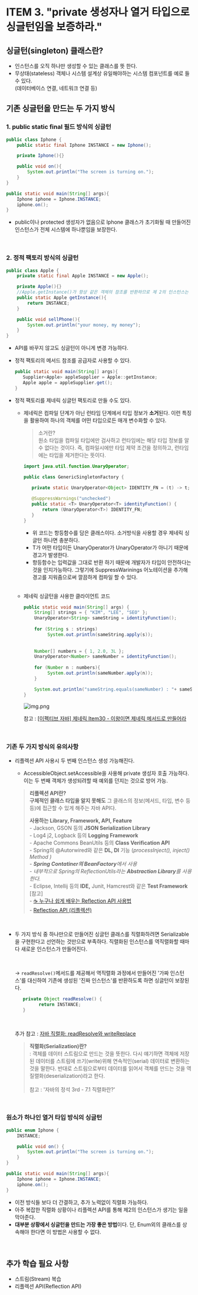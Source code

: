 # ITEM 3. "private 생성자나 열거 타입으로 싱글턴임을 보증하라."

## 싱글턴(singleton) 클래스란?
- 인스턴스를 오직 하나만 생성할 수 있는 클래스를 뜻 한다.
- 무상태(stateless) 객체나 시스템 설계상 유일해야하는 시스템 컴포넌트를 예로 들 수 있다. <br/>
  (데이터베이스 연결, 네트워크 연결 등)


## 기존 싱글턴을 만드는 두 가지 방식
### 1. public static final 필드 방식의 싱글턴
```java
public class Iphone {
    public static final Iphone INSTANCE = new Iphone();

    private Iphone(){}

    public void on(){
        System.out.println("The screen is turning on.");
    }
}

public static void main(String[] args){
    Iphone iphone = Iphone.INSTANCE;
    iphone.on();
}
```
- public이나 protected 생성자가 없음으로 Iphone 클래스가 초기화될 때 만들어진 인스턴스가 전체 시스템에 하나뿐임을 보장한다.

<br/>

### 2. 정적 팩토리 방식의 싱글턴
```java
public class Apple {
    private static final Apple INSTANCE = new Apple();

    private Apple(){}
    //Apple.getInstance()가 항상 같은 객체의 참조를 반환하므로 제 2의 인스턴스는 만들어지지 않는다.
    public static Apple getInstance(){
        return INSTANCE;
    }

    public void sellPhone(){
        System.out.println("your money, my money");
    }
}
```
  - API를 바꾸지 않고도 싱글턴이 아니게 변경 가능하다.
  
  - 정적 팩토리의 메서드 참조를 공급자로 사용할 수 있다.
    ```java
    public static void main(String[] args){
       Supplier<Apple> appleSupplier = Apple::getInstance;
       Apple apple = appleSupplier.get();
    }
    ```
  - 정적 팩토리를 제네릭 싱글턴 팩토리로 만들 수도 있다.
    - 제네릭은 컴파일 단계가 아닌 런타임 단계에서 타입 정보가 **소거**된다. 이런 특징을 활용하여 하나의 객체를 어떤 타입으로든 매개 변수화할 수 있다.
      > 소거란? 
    <br/> 원소 타입을 컴파일 타입에만 검사하고 런타임에는 해당 타입 정보를 알 수 없다는 것이다. 즉, 컴파일시에만 타입 제약 조건을 정의하고, 런타임에는 타입을 제거한다는 뜻이다.

        ```java
        import java.util.function.UnaryOperator;
      
        public class GenericSingletonFactory {
          
           private static UnaryOperator<Object> IDENTITY_FN = (t) -> t;
      
           @SuppressWarnings("unchecked")
           public static <T> UnaryOperator<T> identityFunction() {
               return (UnaryOperator<T>) IDENTITY_FN;
           }
        }
        ```

        - 위 코드는 항등함수를 담은 클래스이다. 소거방식을 사용할 경우 제네릭 싱글턴 하나면 충분하다.
        - T가 어떤 타입이든 UnaryOperator가 UnaryOperator가 아니기 때문에 경고가 발생한다.
        - 항등함수는 입력값을 그대로 반환 하기 때문에 개발자가 타입이 안전하다는 것을 인지가능하다. 그렇기에 SuppressWarinings 어노테이션을 추가해 경고를 지워줌으로써 깔끔하게 컴파일 할 수 있다.
    
    <br/>
    
    - 제네릭 싱글턴을 사용한 클라이언트 코드
      ```java
      public static void main(String[] args) {
          String[] strings = { "KIM", "LEE", "SEO" };
          UnaryOperator<String> sameString = identityFunction();
              
          for (String s : strings)
               System.out.println(sameString.apply(s));
 
                   
          Number[] numbers = { 1, 2.0, 3L };
          UnaryOperator<Number> sameNumber = identityFunction();
              
          for (Number n : numbers){
               System.out.println(sameNumber.apply(n));
          }
      
          System.out.println("sameString.equals(sameNumber) : "+ sameString.equals(sameNumber));
      }
      ```
      ![img.png](img.png)
    
      참고 : [[이펙티브 자바] 제네릭 Item30 - 이왕이면 제네릭 메서드로 만들어라](https://velog.io/@holidenty/이펙티브-자바-제네릭-Item29-이왕이면-제네릭-타입으로-만들어라)         

<br/>

### 기존 두 가지 방식의 유의사항
- 리플렉션 API 사용시 두 번째 인스턴스 생성 가능해진다.
  - AccessibleObject.setAccessible을 사용해 private 생성자 호출 가능하다.이는 두 번째 객체가 생성되려할 때 예외를 던지는 것으로 방어 가능.

  > **리플렉션 API란?**  
   **구체적인 클래스 타입을 알지 못해도** 그 클래스의 정보(메서드, 타입, 변수 등등)에 접근할 수 있게 해주는 자바 API다.
  >
  > **사용하는 Library, Framework, API, Feature**
  >  <br/>- Jackson, GSON 등의 **JSON Serialization Library**
  >  <br/>- Log4 j2, Logback 등의 **Logging Framework**
  >  <br/>- Apache Commons BeanUtils 등의 **Class Verification API**
  >  <br/>- Spring의 @Autorwired와 같은 **DL, DI** 기능 (*processInject(), inject() Method )*
  >  <br/>- ***Spring Contatiner의 BeanFactory**에서 사용*
  >  <br/>- *내부적으로 Spring의 ReflectionUtils라는 **Abstraction Library**를 사용한다.*
  >  <br/>- Eclipse, Intellij 등의 **IDE,** Junit, Hamcrest와 같은 **Test Framework**
  > <br/>
  > [참고]
  > <br/> - [☕ 누구나 쉽게 배우는 Reflection API 사용법](https://inpa.tistory.com/entry/JAVA-☕-누구나-쉽게-배우는-Reflection-API-사용법)
  > <br/> - [Reflection API (리플렉션)](https://giron.tistory.com/112)
  
<br/>

- 두 가지 방식 중 하나만으로 만들어진 싱글턴 클래스를 직렬화하려면 Serializable을 구현한다고 선언하는 것만으로 부족하다. 직렬화된 인스턴스를 역직렬화할 때마다 새로운 인스턴스가 만들어진다.

  <br/>

  → `readResolve()`메서드를 제공해서 역직렬화 과정에서 만들어진 '가짜 인스턴스'를 대신하여 기존에 생성된 '진짜 인스턴스'를 반환하도록 하면 싱글턴이 보장된다.
  
  ```java
	 private Object readResolve() {
		   return INSTANCE;
	 }
  ```
  <br/>
  
  추가 참고 : [자바 직렬화: readResolve와 writeReplace](https://madplay.github.io/post/what-is-readresolve-method-and-writereplace-method)
  > **직렬화(Serialization)란?**
  > <br/>
  > : 객체를 데이터 스트림으로 만드는 것을 뜻한다. 다시 얘기하면 객체에 저장된 데이터를 스트림에
  >  쓰기(write)위해 연속적인(serial) 데이터로 변환하는 것을 말한다. 반대로 스트림으로부터
  >  데이터를 읽어서 객체를 만드는 것을 역질렬화(deserialization)라고 한다.
  >  <br/><br/> 참고 : '자바의 정석 3rd - 7.1 직렬화란?' 

<br/>

### 원소가 하나인 열거 타입 방식의 싱글턴

```java
public enum Iphone {
    INSTANCE;

    public void on() {
        System.out.println("The screen is turning on.");
    }
}

public static void main(String[] args){
    Iphone iphone = Iphone.INSTANCE;
    iphone.on();
}
```

- 이전 방식들 보다 더 간결하고, 추가 노력없이 직렬화 가능하다.
- 아주 복잡한 직렬화 상황이나 리플렉션 API를 통해 제2의 인스턴스가 생기는 일을 막아준다.
- **대부분 상황에서 싱글턴을 만드는 가장 좋은 방법**이다. 단, Enum외의 클래스를 상속해야 한다면 이 방법은 사용할 수 없다.

<br/>

## 추가 학습 필요 사항
- 스트림(Stream) 복습
- 리플렉션 API(Reflection API)